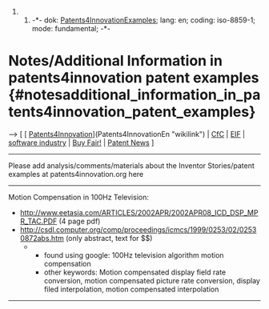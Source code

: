 1.  1.  -\*- dok:
        [Patents4InnovationExamples](Patents4InnovationExamples "wikilink");
        lang: en; coding: iso-8859-1; mode: fundamental; -\*-

# Notes/Additional Information in patents4innovation patent examples {#notesadditional_information_in_patents4innovation_patent_examples}

\--\> \[ [
[Patents4Innovation](Patents4Innovation "wikilink")](Patents4InnovationEn "wikilink")
\| [ CfC](CampaignForCreativityEn "wikilink") \| [
EIF](EuropeanInternetFoundationEn "wikilink") \| [ software
industry](SektorEn "wikilink") \| [ Buy Fair!](FairTechEn "wikilink") \|
[ Patent News](SwpatcninoEn "wikilink") \]

------------------------------------------------------------------------

Please add analysis/comments/materials about the Inventor Stories/patent
examples at patents4innovation.org here

------------------------------------------------------------------------

Motion Compensation in 100Hz Television:

-   <http://www.eetasia.com/ARTICLES/2002APR/2002APR08_ICD_DSP_MPR_TAC.PDF>
    (4 page pdf)
-   <http://csdl.computer.org/comp/proceedings/icmcs/1999/0253/02/02530872abs.htm>
    (only abstract, text for \$\$)
    -   -   found using google: 100Hz television algorithm motion
            compensation
        -   other keywords: Motion compensated display field rate
            conversion, motion compensated picture rate conversion,
            display filed interpolation, motion compensated
            interpolation

------------------------------------------------------------------------
